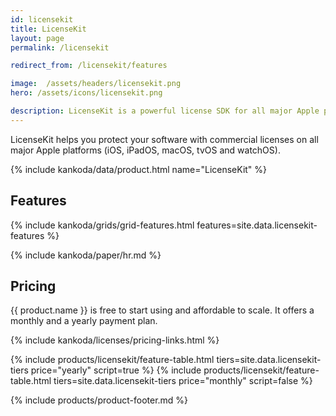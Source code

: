 ```yaml
---
id: licensekit
title: LicenseKit
layout: page
permalink: /licensekit

redirect_from: /licensekit/features

image:  /assets/headers/licensekit.png
hero: /assets/icons/licensekit.png

description: LicenseKit is a powerful license SDK for all major Apple platforms.
---
```


LicenseKit helps you protect your software with commercial licenses on all major Apple platforms (iOS, iPadOS, macOS, tvOS and watchOS).

{% include kankoda/data/product.html name="LicenseKit" %}


## Features

{% include kankoda/grids/grid-features.html features=site.data.licensekit-features %}


{% include kankoda/paper/hr.md %}


## Pricing

{{ product.name }} is free to start using and affordable to scale. It offers a monthly and a yearly payment plan.

{% include kankoda/licenses/pricing-links.html  %}

{% include products/licensekit/feature-table.html tiers=site.data.licensekit-tiers price="yearly" script=true %}
{% include products/licensekit/feature-table.html tiers=site.data.licensekit-tiers price="monthly" script=false %}

{% include products/product-footer.md %}